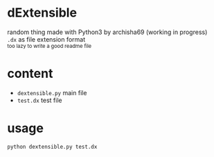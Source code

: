 # dExtensible
random thing made with Python3 by archisha69 (working in progress) <br>
`.dx` as file extension format <br>
<sub> too lazy to write a good readme file </sub>

# content
- `dextensible.py` main file
- `test.dx` test file

# usage
`python dextensible.py test.dx`
